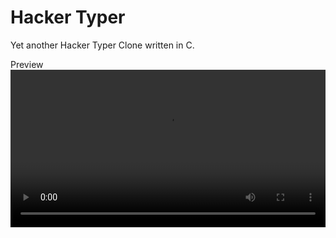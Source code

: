 # Hacker Typer

Yet another Hacker Typer Clone written in C.

Preview
<video src="https://github.com/SushiWaUmai/hacker-typer/raw/main/.github/preview.mkv" width="100%"></video>